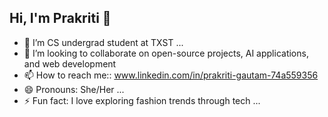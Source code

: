 ## Hi, I'm Prakriti 👋

- 🔭 I’m CS undergrad student at TXST ...
- 👯 I’m looking to collaborate on open-source projects, AI applications, and web development 
- 📫 How to reach me:: www.linkedin.com/in/prakriti-gautam-74a559356
- 😄 Pronouns: She/Her ...
- ⚡ Fun fact: I love exploring fashion trends through tech ...
  

